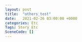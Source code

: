 ```yaml
---
layout: post
title:  "others_test"
date:   2021-02-26 03:00:00 +0000
categories: Etc
Tags: Story Etc
SceneCode: []
---
```

